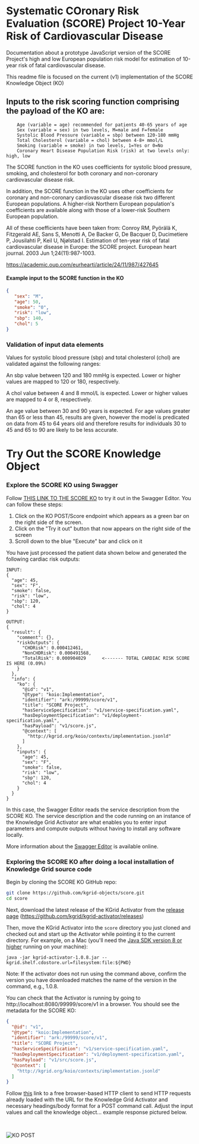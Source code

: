 <!--https://demo.kgrid.org/score/
Intended Use: Constraints (input/ouput format), what is the model, how can I see it in use
KGrid Personas: Integrator, Provider, Researcher-as-user 
-->

# Systematic COronary Risk Evaluation (SCORE) Project 10-Year Risk of Cardiovascular Disease
Documentation about a prototype JavaScript version of the SCORE Project's high and low European population risk model for estimation of 10-year risk of fatal cardiovascular disease.

This readme file is focused on the current (v1) implementation of the SCORE Knowledge Object (KO)

## Inputs to the risk scoring function comprising the payload of the KO are:
       
        Age (variable = age) recommended for patients 40-65 years of age
        Sex (variable = sex) in two levels, M=male and F=female
        Systolic Blood Pressure (variable = sbp) between 120-180 mmHg
        Total Cholesterol (variable = chol) between 4-8+ mmol/L
        Smoking (variable = smoke) in two levels, 1=Yes or 0=No
        Coronary Heart Disease Population Risk (risk) at two levels only: high, low 
        
The SCORE function in the KO uses coefficients for systolic blood pressure, smoking, and cholesterol for both coronary and non-coronary cardiovascular disease risk.
                
In addition, the SCORE function in the KO uses other coefficients for coronary and non-coronary cardiovascular disease risk two different European populations. A higher-risk Northern European population's coefficients are available along with those of a lower-risk Southern European population. 

All of these coefficients have been taken from:
Conroy RM, Pyörälä K, Fitzgerald AE, Sans S, Menotti A, De Backer G, De Bacquer D, Ducimetiere P, Jousilahti P, Keil U, Njølstad I. Estimation of ten-year risk of fatal cardiovascular disease in Europe: the SCORE project. European heart journal. 2003 Jun 1;24(11):987-1003.

https://academic.oup.com/eurheartj/article/24/11/987/427645

#### Example input to the SCORE function in the KO

```json
{
   "sex": "M", 
   "age": 50,
   "smoke": "0", 
   "risk": "low", 
   "sbp": 140, 
   "chol": 5 
}
```
        
### Validation of input data elements
Values for systolic blood pressure (sbp) and total cholesterol (chol) are validated against the following ranges:

An sbp value between 120 and 180 mmHg is expected. Lower or higher values are mapped to 120 or 180, respectively. 

A chol value between 4 and 8 mmol/L is expected.  Lower or higher values are mapped to 4 or 8, respectively. 

An age value between 30 and 90 years is expected. For age values greater than 65 or less than 45, results are given, however the model is predicated on data from 45 to 64 years old and therefore results for individuals 30 to 45 and 65 to 90 are likely to be less accurate.  

# Try Out the SCORE Knowledge Object

### Explore the SCORE KO using Swagger

Follow [THIS LINK TO THE SCORE KO](https://editor.swagger.io/?url=https://activator.kgrid.org/99999/score/v1/service-specification.yaml) to try it out in the Swagger Editor. You can follow these steps:

1. Click on the KO POST/Score endpoint which appears as a green bar on the right side of the screen.
2. Click on the "Try it out" button that now appears on the right side of the screen
3. Scroll down to the blue "Execute" bar and click on it

You have just processed the patient data shown below and generated the following cardiac risk outputs:

```
INPUT:
{
  "age": 45,
  "sex": "F",
  "smoke": false,
  "risk": "low",
  "sbp": 120,
  "chol": 4
}

OUTPUT:
{
  "result": {
    "comment": {},
    "riskOutputs": {
      "CHDRisk": 0.000412461,
      "NonCHDRisk": 0.000491568,
      "TotalRisk": 0.000904029      <------- TOTAL CARDIAC RISK SCORE IS HERE (0.09%)
    }
  },
  "info": {
    "ko": {
      "@id": "v1",
      "@type": "koio:Implementation",
      "identifier": "ark:/99999/score/v1",
      "title": "SCORE Project",
      "hasServiceSpecification": "v1/service-specification.yaml",
      "hasDeploymentSpecification": "v1/deployment-specification.yaml",
      "hasPayload": "v1/score.js",
      "@context": [
        "http://kgrid.org/koio/contexts/implementation.jsonld"
      ]
    },
    "inputs": {
      "age": 45,
      "sex": "F",
      "smoke": false,
      "risk": "low",
      "sbp": 120,
      "chol": 4
    }
  }
}
```

In this case, the Swagger Editor reads the service description from the SCORE KO. The service description and the code running on an instance of the Knowledge Grid Activator are what enables you to enter input parameters and compute outputs without having to install any software locally. 

More information about the [Swagger Editor](https://swagger.io/tools/swagger-editor/) is available online.

### Exploring the SCORE KO after doing a local installation of Knowledge Grid source code

Begin by cloning the SCORE KO GitHub repo:

```bash
git clone https://github.com/kgrid-objects/score.git
cd score
```

Next, download the latest release of the KGrid Activator from the [release page](https://github.com/kgrid/kgrid-activator/releases) (https://github.com/kgrid/kgrid-activator/releases)

Then, move the KGrid Activator into the `score` directory you just cloned and checked out and start up the Activator while pointing it to the current directory. For example, on a Mac (you'll need the [Java SDK version 8 or higher](https://www.oracle.com/technetwork/java/javase/downloads/jdk8-downloads-2133151.html) running on your machine):

```
java -jar kgrid-activator-1.0.8.jar --kgrid.shelf.cdostore.url=filesystem:file:${PWD}
```
Note: If the activator does not run using the command above, confirm the version you have downloaded matches the name of the version in the command, e.g., 1.0.8.

You can check that the Activator is running by going to http://localhost:8080/99999/score/v1 in a browser. You should see the metadata for the SCORE KO:

```json
{
  "@id": "v1",
  "@type": "koio:Implementation",
  "identifier": "ark:/99999/score/v1",
  "title": "SCORE Project",
  "hasServiceSpecification": "v1/service-specification.yaml",
  "hasDeploymentSpecification": "v1/deployment-specification.yaml",
  "hasPayload": "v1/src/score.js",
  "@context": [
    "http://kgrid.org/koio/contexts/implementation.jsonld"
  ]
}
```

Follow [this](https://www.apirequest.io/5cba2a476c7cdd3c5844dd3b?at=eyJhcHAiOiI1Y2JhMmE0NzZjN2NkZDNjNTg0NGRkM2IiLCJhdWQiOiI2dVowbk9qZnJyOE5JajRyOEk2Tk51clN2RjdWWTJtTCIsInZlciI6IjEiLCJvcmciOiIwOjAiLCJwZXJtaXNzaW9ucyI6eyIwOjAiOnsic2NwIjoiY3JlYXRlOndvcmtzcGFjZXMgcmVhZDp3b3Jrc3BhY2VzIHVwZGF0ZTp3b3Jrc3BhY2VzIGRlbGV0ZTp3b3Jrc3BhY2VzIn19LCJleHAiOjE1NTgyMjQwMDAsImp0aSI6IjJmNTg1ZTMxLTYzYjEtNGY5MS05OWY4LWY2Y2NkOWE5MGNmZCJ9.jCDq5VKBnXvU1OWzhJvOH4PqXJnQK_Ux-sPP5V8OYPY) link to a free browser-based HTTP client to send HTTP requests already loaded with the URL for the Knowledge Grid Activator and necessary headings/body format for a POST command call. Adjust the input values and call the knowledge object... example response pictured below.

&nbsp;
&nbsp;


![KO POST](resources/response.png?raw=true "Title")



